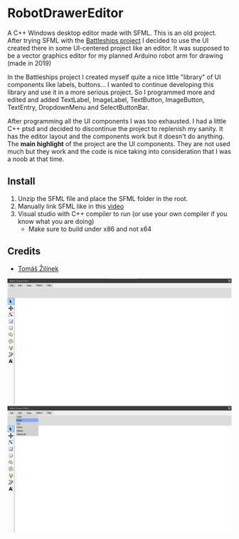 # RobotDrawerEditor

A C++ Windows desktop editor made with SFML. This is an old project. After trying SFML with the [Battleships project](https://github.com/TomasZilinek/Battleships) I decided to use the UI created there in some UI-centered project like an editor. It was supposed to be a vector graphics editor for my planned Arduino robot arm for drawing (made in 2019)

In the Battleships project I created myself quite a nice little "library" of UI components like labels, buttons... I wanted to continue developing this library and use it in a more serious project. So I programmed more and edited and added TextLabel, ImageLabel, TextButton, ImageButton, TextEntry, DropdownMenu and SelectButtonBar.

After programming all the UI components I was too exhausted. I had a little C++ ptsd and decided to discontinue the project to replenish my sanity. It has the editor layout and the components work but it doesn't do anything. The <b>main highlight</b> of the project are the UI components. They are not used much but they work and the code is nice taking into consideration that I was a noob at that time.


## Install

1. Unzip the SFML file and place the SFML folder in the root.
2. Manually link SFML like in this [video](https://youtu.be/yEiZalvDOj4?si=K4HHl0B0l9rvDUVq)
3. Visual studio with C++ compiler to run (or use your own compiler if you know what you are doing)
   - Make sure to build under x86 and not x64

## Credits

- [Tomáš Žilínek](https://www.linkedin.com/in/tomaszilinek)

![image description](res/normal.png)
![image description](res/dropdown.png)
